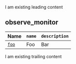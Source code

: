 I am existing leading content

<!-- BEGIN_TF_RESOURCE_TABLES -->
## observe_monitor

|      **Name**       | `name` | `description` |
|---------------------|--------|---------------|
| [`foo`](main.tf#L1) | Foo    | Bar           |

<!-- END_TF_RESOURCE_TABLES -->

I am existing trailing content
